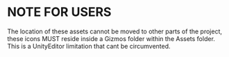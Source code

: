 # NOTE FOR USERS

The location of these assets cannot be moved to other parts of the project, these icons MUST reside inside a Gizmos folder within the Assets folder. This is a UnityEditor limitation that cant be circumvented.